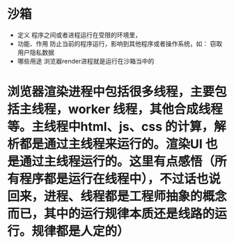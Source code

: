# 沙箱
* 定义
程序之间或者进程运行在受限的环境里，
* 功能、作用
防止当前的程序运行，影响到其他程序或者操作系统，如： 窃取用户隐私数据
* 哪些用途
浏览器render进程就是运行在沙箱当中的


# 浏览器渲染进程中包括很多线程，主要包括主线程，worker 线程，其他合成线程等。主线程中html、js、css 的计算，解析都是通过主线程来运行的。渲染UI 也是通过主线程运行的。这里有点感悟（所有程序都是运行在线程中），不过话也说回来，进程、线程都是工程师抽象的概念而已，其中的运行规律本质还是线路的运行。规律都是人定的）